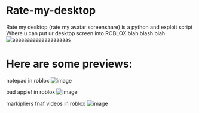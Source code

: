 # Rate-my-desktop
Rate my desktop (rate my avatar screenshare) is a python and exploit script
Where u can put ur desktop screen into ROBLOX
blah blash blah
![aaaaaaaaaaaaaaaaaaas](https://user-images.githubusercontent.com/108560570/209748939-30569c08-b389-4ecf-bc4d-2d8d4a1b3a2d.png)

# Here are some previews:

notepad in roblox
![image](https://user-images.githubusercontent.com/108560570/209763725-a617db7b-2c63-4373-beba-0a9ba0ef463a.png)


bad apple! in roblox
![image](https://user-images.githubusercontent.com/108560570/209763823-b1e191a0-fbf7-4f34-9313-33af950c371c.png)


markipliers fnaf videos in roblox
![image](https://user-images.githubusercontent.com/108560570/209763909-460fa410-4543-4b48-9481-63e5e9262fbd.png)

